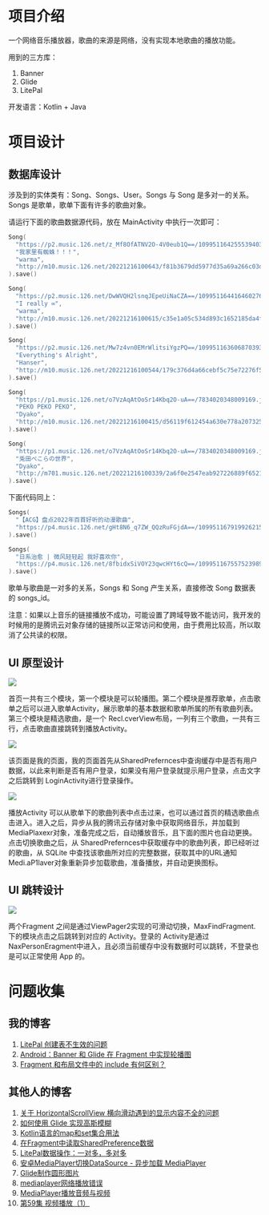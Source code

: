 # 项目介绍

一个网络音乐播放器，歌曲的来源是网络，没有实现本地歌曲的播放功能。

用到的三方库：

1. Banner
2. Glide
3. LitePal

开发语言：Kotlin + Java

# 项目设计

## 数据库设计

涉及到的实体类有：Song、Songs、User。Songs 与 Song 是多对一的关系。Songs 是歌单，歌单下面有许多的歌曲对象。

请运行下面的歌曲数据源代码，放在 MainActivity 中执行一次即可：

```kotlin
Song(
  "https://p2.music.126.net/z_Mf8OfATNV2O-4V0eub1Q==/109951164255539403.jpg?param=130y130",
  "我家里有蜘蛛！！！",
  "warma",
  "http://m10.music.126.net/20221216100643/f81b3679dd5977d35a69a266c03d5410/ymusic/535f/5308/0e08/d50677485edb749982859b3c5e26892a.mp3"
).save()

Song(
  "https://p2.music.126.net/DwWVQH2lsnqJEpeUiNaCZA==/109951164416460276.jpg?param=130y130",
  "I really ∞",
  "warma",
  "http://m10.music.126.net/20221216100615/c35e1a05c534d893c1652185da4f4d9c/ymusic/0452/070f/0f5d/38eafc068f0e425b2a88877846535d21.mp3"
).save()

Song(
  "https://p2.music.126.net/Mw7z4vn0EMrWlitsiYgzPQ==/109951163606870393.jpg?param=130y130",
  "Everything's Alright",
  "Hanser",
  "http://m10.music.126.net/20221216100544/179c376d4a66cebf5c75e72276f5185f/ymusic/obj/w5zDlMODwrDDiGjCn8Ky/3192845784/fc9d/0f37/ce40/09089c635ade9fcee5c64bc456b6ec91.mp3"
).save()

Song(
  "https://p1.music.126.net/o7VzAqAtOoSr14Kbq2O-uA==/7834020348009169.jpg?param=130y130",
  "PEKO PEKO PEKO",
  "Dyako",
  "http://m10.music.126.net/20221216100415/d56119f612454a630e778a207325eb9f/ymusic/0e52/030e/565b/988ed4ee024d921187dca197dbdc003e.mp3"
).save()

Song(
  "https://p1.music.126.net/o7VzAqAtOoSr14Kbq2O-uA==/7834020348009169.jpg?param=130y130",
  "兎田ぺこらの世界",
  "Dyako",
  "http://m701.music.126.net/20221216100339/2a6f0e2547eab927226889f6521df1de/jdymusic/obj/w5zDlMODwrDDiGjCn8Ky/2030786366/adcd/e437/1a07/eeb4dc1da6afe349696c23ba4163fa4e.mp3"
).save()
```

下面代码同上：

```kotlin
Songs(
  "【ACG】盘点2022年百首好听的动漫歌曲",
  "https://p4.music.126.net/gHt8N6_q7ZW_QQzRuFGjdA==/109951167919926215.jpg?param=200y200"
).save()

Songs(
  "日系治愈 | 微风轻轻起 我好喜欢你",
  "https://p4.music.126.net/8fbidxSiVOY23qwcHYt6cQ==/109951167557523989.jpg?param=200y200"
).save()
```

歌单与歌曲是一对多的关系，Songs 和 Song 产生关系，直接修改 Song 数据表的 songs_id。

注意：如果以上音乐的链接播放不成功，可能设置了跨域导致不能访问，我开发的时候用的是腾讯云对象存储的链接所以正常访问和使用，由于费用比较高，所以取消了公共读的权限。

## UI 原型设计

![](./docs/首页.png)

首页一共有三个模块，第一个模块是可以轮播图。第二个模块是推荐歌单，点击歌单之后可以进入歌单Activity，展示歌单的基本数据和歌单所属的所有歌曲列表。第三个模块是精选歌曲，是一个 Recl.cverView布局，一列有三个歌曲，一共有三行，点击歌曲直接跳转到播放Activity。

![](./docs/我的.png)

该页面是我的页面，我的页面首先从SharedPrefernces中查询缓存中是否有用户数据，以此来判断是否有用户登录，如果没有用户登录就提示用户登录，点击文字之后跳转到 LoginActivity进行登录操作。

![](./docs/播放页.png)

播放Activity 可以从歌单下的歌曲列表中点击过来，也可以通过首页的精选歌曲点击进入。进入之后，异步从我的腾讯云存储对象中获取网络音乐，并加载到MediaPlaxexr对象，准备完成之后，自动播放音乐，且下面的图片也自动更换。点击切换歌曲之后，从 SharedPrefernces中获取缓存中的歌曲列表，即已经听过的歌曲，从 SQLite 中查找该歌曲所对应的完整数据，获取其中的URL通知Medi.aP1laver对象重新异步加载歌曲，准备播放，并自动更换图标。

## UI 跳转设计

![](./docs/image-1.jpg)

两个Fragment 之间是通过ViewPager2实现的可滑动切换，MaxFindFragment.下的模块点击之后跳转到对应的 Activity。登录的 Activity是通过NaxPersonEragment中进入，且必须当前缓存中没有数据时可以跳转，不登录也是可以正常使用 App 的。

# 问题收集

## 我的博客

1. [LitePal 创建表不生效的问题](https://www.cnblogs.com/Enziandom/#/e/16983830)
2. [Android：Banner 和 Glide 在 Fragment 中实现轮播图](https://www.cnblogs.com/Enziandom/#/e/16975095)
3. [Fragment 和布局文件中的 include 有何区别？](https://www.cnblogs.com/Enziandom/#/e/16972733)

## 其他人的博客

1. [关于 HorizontalScrollView 横向滑动遇到的显示内容不全的问题](https://blog.csdn.net/lezhang123/article/details/55100153)
2. [如何使用 Glide 实现高斯模糊](https://www.jianshu.com/p/83fbc6517b95)
3. [Kotlin语言的map和set集合用法](https://blog.csdn.net/qq_42588016/article/details/123356986)
4. [在Fragment中读取SharedPreference数据](https://blog.csdn.net/xttzka/article/details/123457374)
5. [LitePal数据操作：一对多，多对多](https://www.jianshu.com/p/d16d54321a49?utm_campaign=maleskine&utm_content=note&utm_medium=seo_notes&utm_source=recommendation)
6. [安卓MediaPlayer切换DataSource - 异步加载 MediaPlayer](https://blog.csdn.net/yutf99/article/details/103200667)
7. [Glide制作圆形图片](https://blog.csdn.net/weixin_43846045/article/details/98888666)
8. [mediaplayer网络播放错误](https://blog.csdn.net/qq_41599205/article/details/103615501)
9. [MediaPlayer播放音频与视频](https://www.runoob.com/w3cnote/android-tutorial-mediaplayer.html)
10. [第59集 视频播放（1）](https://www.bilibili.com/video/BV1HT4y1E7yt/?spm_id_from=333.788.recommend_more_video.-1&vd_source=7427af5060f1aabdb9224fd2278ba015)